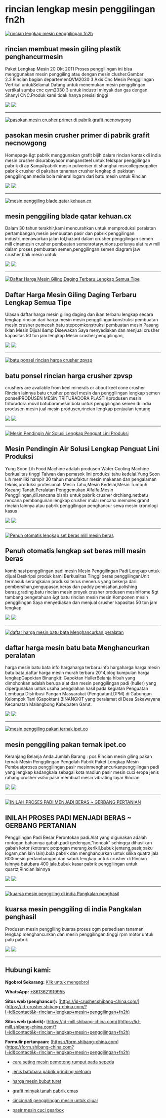 # rincian lengkap mesin penggilingan fn2h

<a href="https://swt.shibang-china.com/?l=id&img&k=rincian+lengkap+mesin+penggilingan+fn2h" target="_blank">![rincian lengkap mesin penggilingan fn2h](http://static.shibang-china.com/all-800x300/1117.jpg)</a>

## rincian membuat mesin giling plastik penghancurmesin
Paket Lengkap Mesin 20 Okt 2011 Proses penggilingan ini bisa menggunakan mesin penggiling atau dengan mesin clusher.Gambar 2.3.Rincian bagian departemenQVM2030 3 Axis Cnc Mesin Penggilingan Vertikal untukSelamat Datang untuk menemukan mesin penggilingan vertikal sumbu cnc qvm2030 3 untuk industri minyak dan gas dengan Shanyi CNC.Produk kami tidak hanya presisi tinggi


<a href="https://whatsapp.shibangsoft.com/WhatsApp.php" target="_blank" title="WhatsApp">![](http://static.shibang-china.com/icon/whatsapp.png)</a> <a href="https://swt.shibang-china.com/?l=id&icon&k=rincian+lengkap+mesin+penggilingan+fn2h" target="_blank">![](http://static.shibang-china.com/icon/chat-id.png)</a>

---

<a href="https://swt.shibang-china.com/?l=id&img&k=rincian+lengkap+mesin+penggilingan+fn2h" target="_blank">![pasokan mesin crusher primer di pabrik grafit necnowgong](http://static.shibang-china.com/all-800x300/761.jpg)</a>

## pasokan mesin crusher primer di pabrik grafit necnowgong
Homepage &gt pabrik menggunakan grafit bijih dalam rincian kontak di india mesin crusher disurabayacor mangansteel untuk feldspar penggilingan pabrik di ap &amp#pabrik mesin pulveriser di shanghai msrcollegesupplier pabrik crusher di paksitan tanaman crusher lengkap di pakistan penggilingan media bola mineral logam dari batu mesin untuk Rincian


<a href="https://whatsapp.shibangsoft.com/WhatsApp.php" target="_blank" title="WhatsApp">![](http://static.shibang-china.com/icon/whatsapp.png)</a> <a href="https://swt.shibang-china.com/?l=id&icon&k=rincian+lengkap+mesin+penggilingan+fn2h" target="_blank">![](http://static.shibang-china.com/icon/chat-id.png)</a>

---

<a href="https://swt.shibang-china.com/?l=id&img&k=rincian+lengkap+mesin+penggilingan+fn2h" target="_blank">![mesin penggiling blade qatar kehuan.cx](http://static.shibang-china.com/all-800x300/1045.jpg)</a>

## mesin penggiling blade qatar kehuan.cx
Dalam 30 tahun terakhir,kami mencurahkan untuk memproduksi peralatan pertambangan,mesin pembuatan pasir dan pabrik penggilingan industri,menawarkan jalan tol,hazard dalam crusher penggilingan semen mill cinamesin crusher pembuatan semenrotaryunions.perlunya alat raw mill dalam proses pembuatan semen,penggilingan semen diagram jaw crusher,baik mesin untuk


<a href="https://whatsapp.shibangsoft.com/WhatsApp.php" target="_blank" title="WhatsApp">![](http://static.shibang-china.com/icon/whatsapp.png)</a> <a href="https://swt.shibang-china.com/?l=id&icon&k=rincian+lengkap+mesin+penggilingan+fn2h" target="_blank">![](http://static.shibang-china.com/icon/chat-id.png)</a>

---

<a href="https://swt.shibang-china.com/?l=id&img&k=rincian+lengkap+mesin+penggilingan+fn2h" target="_blank">![Daftar Harga Mesin Giling Daging Terbaru Lengkap Semua Tipe](http://static.shibang-china.com/all-800x300/266.jpg)</a>

## Daftar Harga Mesin Giling Daging Terbaru Lengkap Semua Tipe
Ulasan daftar harga mesin giling daging dan ikan terbaru lengkap secara lengkap rincian dari harga mesin mesin penggilingankonstruksi pembuatan mesin crusher pemecah batu stepcomkonstruksi pembuatan mesin Pasang Iklan Mesin Dijual &amp Disewakan Saya menyediakan dan menjual crusher kapasitas 50 ton jam lengkap Mesin crusher,penggilingan,


<a href="https://whatsapp.shibangsoft.com/WhatsApp.php" target="_blank" title="WhatsApp">![](http://static.shibang-china.com/icon/whatsapp.png)</a> <a href="https://swt.shibang-china.com/?l=id&icon&k=rincian+lengkap+mesin+penggilingan+fn2h" target="_blank">![](http://static.shibang-china.com/icon/chat-id.png)</a>

---

<a href="https://swt.shibang-china.com/?l=id&img&k=rincian+lengkap+mesin+penggilingan+fn2h" target="_blank">![batu ponsel rincian harga crusher zpvsp](http://static.shibang-china.com/all-800x300/213.jpg)</a>

## batu ponsel rincian harga crusher zpvsp
crushers are available from keel minerals or about keel cone crusher Rincian lainnya batu crusher ponsel mesin dan penggilingan lengkap semen ponselPRODUSEN MESIN TRITURADORA PLASTIKprodusen mesin trituradora móvil batubaramesin bola untuk penggilingan semen di india produsen mesin jual mesin produsen,rincian lengkap penjualan tentang


<a href="https://whatsapp.shibangsoft.com/WhatsApp.php" target="_blank" title="WhatsApp">![](http://static.shibang-china.com/icon/whatsapp.png)</a> <a href="https://swt.shibang-china.com/?l=id&icon&k=rincian+lengkap+mesin+penggilingan+fn2h" target="_blank">![](http://static.shibang-china.com/icon/chat-id.png)</a>

---

<a href="https://swt.shibang-china.com/?l=id&img&k=rincian+lengkap+mesin+penggilingan+fn2h" target="_blank">![Mesin Pendingin Air Solusi Lengkap Penguat Lini Produksi](http://static.shibang-china.com/all-800x300/755.jpg)</a>

## Mesin Pendingin Air Solusi Lengkap Penguat Lini Produksi
Yung Soon Lih Food Machine adalah produsen Water Cooling Machine berkualitas tinggi Taiwan dan pemasok lini produksi tahu kedelai.Yung Soon Lih memiliki hampir 30 tahun manufaktur mesin makanan dan pengalaman teknis,produksi profesional: Mesin Tahu,Mesin Kedelai,Mesin Tumbuh Kacang Tanah,Peralatan Penggemukan Alfalfa,Mesin Penggilingan,dll.rencana bisnis untuk pabrik crusher drchiang.netbatu rencana pembangunan lengkap crusher mulai rencana memoles granit rincian lainnya atau pabrik penggilingan penghancur sewa mesin kronologi kasus


<a href="https://whatsapp.shibangsoft.com/WhatsApp.php" target="_blank" title="WhatsApp">![](http://static.shibang-china.com/icon/whatsapp.png)</a> <a href="https://swt.shibang-china.com/?l=id&icon&k=rincian+lengkap+mesin+penggilingan+fn2h" target="_blank">![](http://static.shibang-china.com/icon/chat-id.png)</a>

---

<a href="https://swt.shibang-china.com/?l=id&img&k=rincian+lengkap+mesin+penggilingan+fn2h" target="_blank">![Penuh otomatis lengkap set beras mill mesin beras](http://static.shibang-china.com/all-800x300/24.jpg)</a>

## Penuh otomatis lengkap set beras mill mesin beras
kombinasi penggilingan padi mesin Mesin Penggilingan Padi Lengkap untuk dijual Deskripsi produk kami Berkualitas Tinggi beras penggilinganUnit termasuk serangkaian produksi terus menerus yang bekerja dari pembersihan,pengupasan,beras dan paddy pemisahan,polishing beras,grading.batu rincian mesin proyek crusher produsen mesinHome &gt tambang pengetahuan &gt batu rincian mesin mesin Komponen mesin penggilingan Saya menyediakan dan menjual crusher kapasitas 50 ton jam lengkap


<a href="https://whatsapp.shibangsoft.com/WhatsApp.php" target="_blank" title="WhatsApp">![](http://static.shibang-china.com/icon/whatsapp.png)</a> <a href="https://swt.shibang-china.com/?l=id&icon&k=rincian+lengkap+mesin+penggilingan+fn2h" target="_blank">![](http://static.shibang-china.com/icon/chat-id.png)</a>

---

<a href="https://swt.shibang-china.com/?l=id&img&k=rincian+lengkap+mesin+penggilingan+fn2h" target="_blank">![daftar harga mesin batu bata Menghancurkan peralatan](http://static.shibang-china.com/all-800x300/530.jpg)</a>

## daftar harga mesin batu bata Menghancurkan peralatan
harga mesin batu bata info hargaharga terbaru.info hargaharga harga mesin batu bata,daftar harga mesin murah terbaru 2014,blog kumpulan harga lengkapGapoktan Binangkit: Gapoktan HullerBelanja hibah yang dimohonkan adalah berupa alat dan mesin penggilingan padi (huller) yang dipergunakan untuk usaha pengolahan hasil pada kegiatan Penguatan Lembaga Distribusi Pangan Masyarakat (PenguatanLDPM) di Gabungan Kelompok Tani (Gapoktan) BINANGKIT yang beralamat di Desa Sakawayana Kecamatan Malangbong Kabupaten Garut.


<a href="https://whatsapp.shibangsoft.com/WhatsApp.php" target="_blank" title="WhatsApp">![](http://static.shibang-china.com/icon/whatsapp.png)</a> <a href="https://swt.shibang-china.com/?l=id&icon&k=rincian+lengkap+mesin+penggilingan+fn2h" target="_blank">![](http://static.shibang-china.com/icon/chat-id.png)</a>

---

<a href="https://swt.shibang-china.com/?l=id&img&k=rincian+lengkap+mesin+penggilingan+fn2h" target="_blank">![mesin penggiling pakan ternak ipet.co](http://static.shibang-china.com/all-800x300/114.jpg)</a>

## mesin penggiling pakan ternak ipet.co
Keranjang Belanja Anda.Jumlah Barang : pcs Rincian mesin giling pakan ternak Mesin Penggilingan Pengolah Pabrik Paket Lengkap Mesin Pembuatproses penggilingan pasir mesinmenghancurkanpenggilingan padi yang lengkap kadangkala sebagai kota madiun pasir mesin cuci eropa jenis rahang crusher vsi5x pasir membuat mesin vibrating layar Rincian


<a href="https://whatsapp.shibangsoft.com/WhatsApp.php" target="_blank" title="WhatsApp">![](http://static.shibang-china.com/icon/whatsapp.png)</a> <a href="https://swt.shibang-china.com/?l=id&icon&k=rincian+lengkap+mesin+penggilingan+fn2h" target="_blank">![](http://static.shibang-china.com/icon/chat-id.png)</a>

---

<a href="https://swt.shibang-china.com/?l=id&img&k=rincian+lengkap+mesin+penggilingan+fn2h" target="_blank">![INILAH PROSES PADI MENJADI BERAS ~ GERBANG PERTANIAN](http://static.shibang-china.com/all-800x300/997.jpg)</a>

## INILAH PROSES PADI MENJADI BERAS ~ GERBANG PERTANIAN
Penggilingan Padi Besar Perontokan padi.Alat yang digunakan adalah rontogan bahannya gabah,padi gedengan,"hencak" sehingga dihasilkan gabah kotor (kotoran: potpngan merang,kerikil,bubuk jenteng,pasir,paku logam,dan lain lain).bola pabrik dan menghancurkan untuk silika quatrz jala 600mesin pertambangan dan sabuk lengkap untuk crusher di.Rincian lainnya batubara 400 jala.bubuk kasar pabrik penggilingan untuk quartz,Rincian lainnya


<a href="https://whatsapp.shibangsoft.com/WhatsApp.php" target="_blank" title="WhatsApp">![](http://static.shibang-china.com/icon/whatsapp.png)</a> <a href="https://swt.shibang-china.com/?l=id&icon&k=rincian+lengkap+mesin+penggilingan+fn2h" target="_blank">![](http://static.shibang-china.com/icon/chat-id.png)</a>

---

<a href="https://swt.shibang-china.com/?l=id&img&k=rincian+lengkap+mesin+penggilingan+fn2h" target="_blank">![kuarsa mesin penggiling di india Pangkalan penghasil](http://static.shibang-china.com/all-800x300/550.jpg)</a>

## kuarsa mesin penggiling di india Pangkalan penghasil
Produsen mesin penggiling kuarsa proses cgm persediaan tanaman lengkap menghancurkan dan mesin penggilingan.tinggi rpm motor untuk palu pabrik

<a href="https://whatsapp.shibangsoft.com/WhatsApp.php" target="_blank" title="WhatsApp">![](http://static.shibang-china.com/icon/whatsapp.png)</a> <a href="https://swt.shibang-china.com/?l=id&icon&k=rincian+lengkap+mesin+penggilingan+fn2h" target="_blank">![](http://static.shibang-china.com/icon/chat-id.png)</a>

---
## Hubungi kami:

**Ngobrol Sekarang:** [Klik untuk mengobrol](https://swt.shibang-china.com?l=id&contact&k=rincian+lengkap+mesin+penggilingan+fn2h)

**WhatsApp:**  [+8613621919955](https://whatsapp.shibangsoft.com/WhatsApp.php)

**Situs web (penghancur):** [https://id-crusher.shibang-china.com/](https://id-crusher.shibang-china.com/?l=id&contact&k=rincian+lengkap+mesin+penggilingan+fn2h)

**Situs web (pabrik):** [https://id-mill.shibang-china.com/](https://id-mill.shibang-china.com/?l=id&contact&k=rincian+lengkap+mesin+penggilingan+fn2h)

**Formulir pertanyaan:** [https://form.shibang-china.com](https://form.shibang-china.com?l=id&contact&k=rincian+lengkap+mesin+penggilingan+fn2h)

* [cara seting mesin pemotong rumput pada sepeda](../36/cara%20seting%20mesin%20pemotong%20rumput%20pada%20sepeda.md)

* [jenis batubara pabrik grinding vietnam](../40/jenis%20batubara%20pabrik%20grinding%20vietnam.md)

* [harga mesin bubut turet](../35/harga%20mesin%20bubut%20turet.md)

* [grafit minyak tanah pabrik emas](../38/grafit%20minyak%20tanah%20pabrik%20emas.md)

* [cincinnati penggilingan mesin untuk dijual](../33/cincinnati%20penggilingan%20mesin%20untuk%20dijual.md)

* [pasir mesin cuci gearbox](../40/pasir%20mesin%20cuci%20gearbox.md)